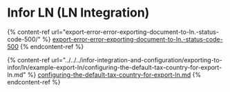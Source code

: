 # Infor LN (LN Integration)

{% content-ref url="export-error-error-exporting-document-to-ln.-status-code-500/" %}
[export-error-error-exporting-document-to-ln.-status-code-500](export-error-error-exporting-document-to-ln.-status-code-500/)
{% endcontent-ref %}

{% content-ref url="../../../infor-integration-and-configuration/exporting-to-infor/ln/example-export-ln/configuring-the-default-tax-country-for-export-ln.md" %}
[configuring-the-default-tax-country-for-export-ln.md](../../../infor-integration-and-configuration/exporting-to-infor/ln/example-export-ln/configuring-the-default-tax-country-for-export-ln.md)
{% endcontent-ref %}

